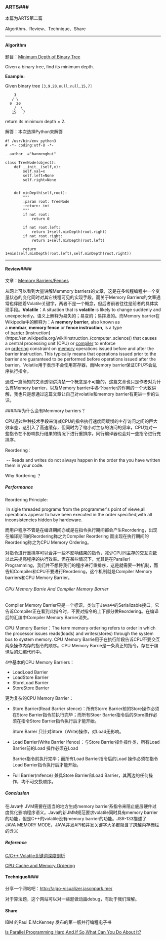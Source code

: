 ### ARTS###

本篇为ARTS第二篇

Algorithm、Review、Technique、Share

---

#### Algorithm

题目：[Minimum Depth of Binary Tree](https://leetcode.com/problems/minimum-depth-of-binary-tree/description/)

Given a binary tree, find its minimum depth.

**Example:**

Given binary tree `[3,9,20,null,null,15,7]`

```
	3
   / \
  9  20
    /  \
   15   7
```

return its minimum depth = 2.

解答：本次选择Python来解答

```
#! /usr/bin/env python3
# -*- coding:utf-8 -*-

__author__="hanmenghui"

class TreeNode(object):
    def __init__(self,x):
        self.val=x
        self.left=None
        self.right=None


    def minDepth(self,root):
        """
        :param root: TreeNode
        :return: int
        """
        if not root:
            return 0

        if not root.left:
            return 1+self.minDepth(root.right)
        if not root.right:
            return 1+self.minDepth(root.left)

        return 1+min(self.minDepth(root.left),self.minDepth(root.right))

```





---

#### Review####

文章：[Memory Barriers/Fences](https://mechanical-sympathy.blogspot.com/2011/07/memory-barriersfences.html)

从网上可以看到大量讲解Memmory barriers的文章，这是在多线程编程中一个变量状态的变化同时对其它线程可见的实现手段。而关于Memory Barriers的文章通常也伴随着Volatile关键字，两者不是一个概念，但后者前者往往是前者的具体实现手段。**Volatile**：A situation that is **volatile** is likely to change suddenly and unexpectedly。语义上解释为易失的；易变的；易挥发的。而Memory barrier在Wikipedia中的解释为：A **memory barrier**, also known as a **membar**, **memory fence** or **fence instruction**, is a type of [barrier](https://en.wikipedia.org/wiki/Barrier_(computer_science)) [instruction](https://en.wikipedia.org/wiki/Instruction_(computer_science)) that causes a central processing unit (CPU) or [compiler](https://en.wikipedia.org/wiki/Compiler) to enforce an [ordering](https://en.wikipedia.org/wiki/Memory_ordering) constraint on [memory](https://en.wikipedia.org/wiki/Random-access_memory) operations issued before and after the barrier instruction. This typically means that operations issued prior to the barrier are guaranteed to be performed before operations issued after the barrier。Volatile用于表示不会使用寄存器，而Memory barrier保证CPU不会乱序执行指令。

通过一篇简短的文章透彻讲清楚一个概念是不可能的，这篇文章也只是作者对为什么有Memory barrier，以及Memory barrier中各个barrier的作用的一个大致讲解，我也只是想通过这篇文章让自己对volatile和memory barrier有更进一步的认识。

######为什么会有Memmory barriers？

CPU通过种种技术手段来消减CPU的指令执行速度同缓慢的主存访问之间的巨大效率差，这引入了高速缓存，但同时为了缩小对主存的访问的频率，CPU为对一些指令在不影响执行结果的情况下进行重排序，同行编译器也会对一些指令进行充排序。

Reordering：

​	-- Reads and writes do not always happen in the order tha you have written them in your code.

Why Rordering ？

##### 	Performance

Reordering Principle:

​	In sigle threaded programs from the programmer's point of viewe,all operations apperar to have  been executed in the order specified,with all inconsistencies hidden by hardeware.

而用户程序不管是在编译期间亦或是在指令执行期间都会产生Reordering，出现在编译期间的Reordering称之为Compiler Reordering 而出现在执行期间的Reordering称之为CPU Memory Ordering。

对指令进行重排序可以合并一些不影响结果的指令，减少CPU同主存的交互次数以此来提高程序的执行效率。但在某些情况下，尤其是在Parallerl Programming，我们并不想将我们的程序进行重排序，这是就需要一种机制，而告知Compiler和CPU不要进行Reordering，这个机制就是Compiler Memory barriers和CPU Memory Barrier。

###### CPU Memory Barrie And Compiler Memory Barrier 

Compiler Memory Barrier只是一个标识，类似于Java中的Serializable接口。它告诉Compiler正在看到此指令时，不要对指令的上下部分做Reordering。在编译后的汇编中Compiler Memory Barrier消失。

CPU Memory Barrier：The term memory ordering refers to  order in which the processor issues reads(loads) and writes(stores) through the system bus to system memory.	CPU Memory Barrie用于在执行阶段告诉CPU不要交互两条操作内存的指令的顺序。CPU Memory Barrie是一条真正的指令，存在于编译后的汇编代码中。

4中基本的CPU Memory Barriers：

* LoadLoad Barrier
* LoadStore Barrier
* StoreLoad Barrier
* StoreStore Barrier

更为复杂的CPU Memory Barrier：

* Store Barrier(Read Barrier sfence)：所有Storre Barrier前的Store操作必须在Store Barrier指令前执行完毕；而所有Stoer Barrier指令后的Store操作必须在指令Store Barrier指令执行后才能开始。

  Store Barrer 只针对Store（Write)操作，对Load无影响。

* Load Barrier(Write Barrier lfence)：与Store Barrier操作操作类，所有Load Barrier前的Load 操作必须在Load

   Barrier指令前执行完毕；而所有Load Barrier指令后的Load 操作必须在指令Load Barrier指令执行后才能开始。

* Full Barrier(mfence) 兼具Store Barrier和Load Barrier，其两边的任何操作，均不可交换顺序。



##### Conclusion

在Java中 JVM需要在适当的地方生成memory barrier系指令来阻止底层硬件过度优化影响程序语义。Java的新JMM规范要求volatile同时具有memory barrier的功能，但是C++的volatile没有memory barrier的功能。JSR-133描述了JAVA MEMORY MODE，JAVA并发API和并发关键字大多都隐含了跨越内存栅栏的含义 

##### Reference

[C/C++ Volatile关键词深度剖析](http://hedengcheng.com/?p=725)

[CPU Cache and Memory Ordering](http://hedengcheng.com/?p=648)



#### Technique####

分享一个网站吧：http://algo-visualizer.jasonpark.me/

对于算法题，这个网站可以对一些题做动画debug，有助于我们理解。

#### Share

IBM 的Paul E.McKenney 发布的第一版并行编程电子书

[Is Parallel Programming Hard,And,If So,What Can You Do About It?](http://neilrieck.net/misc/pdf/computer-docs/parallel-programming-hard.pdf)






